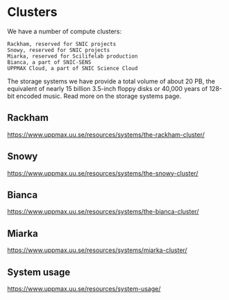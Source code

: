 # Clusters


We have a number of compute clusters:

    Rackham, reserved for SNIC projects
    Snowy, reserved for SNIC projects
    Miarka, reserved for Scilifelab production
    Bianca, a part of SNIC-SENS
    UPPMAX Cloud, a part of SNIC Science Cloud

The storage systems we have provide a total volume of about 20 PB, the equivalent of nearly 15 billion 3.5-inch floppy disks or 40,000 years of 128-bit encoded music. Read more on the storage systems page.

## Rackham
https://www.uppmax.uu.se/resources/systems/the-rackham-cluster/

## Snowy
https://www.uppmax.uu.se/resources/systems/the-snowy-cluster/

## Bianca
https://www.uppmax.uu.se/resources/systems/the-bianca-cluster/

## Miarka
https://www.uppmax.uu.se/resources/systems/miarka-cluster/

## System usage
https://www.uppmax.uu.se/resources/system-usage/

